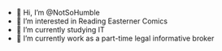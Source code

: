 - 👋 Hi, I’m @NotSoHumble
- 👀 I’m interested in Reading Easterner Comics
- 🌱 I’m currently studying IT
- 🤑 I’m currently work as a part-time legal informative broker

<!---
NotSoHumble/NotSoHumble is a ✨ special ✨ repository because its `README.md` (this file) appears on your GitHub profile.
You can click the Preview link to take a look at your changes.
--->
